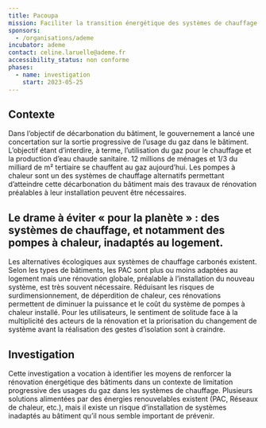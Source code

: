 ```yaml
---
title: Pacoupa
mission: Faciliter la transition énergétique des systèmes de chauffage des bâtiments
sponsors:
  - /organisations/ademe
incubator: ademe
contact: celine.laruelle@ademe.fr
accessibility_status: non conforme
phases:
  - name: investigation
    start: 2023-05-25
---
```

## Contexte

Dans l’objectif de décarbonation du bâtiment, le gouvernement a lancé une concertation sur la sortie progressive de l’usage du gaz dans le bâtiment. L’objectif étant d’interdire, à terme, l’utilisation du gaz pour le chauffage et la production d’eau chaude sanitaire. 
12 millions de ménages et 1/3 du milliard de m² tertiaire se chauffent au gaz aujourd’hui.
Les pompes à chaleur sont un des systèmes de chauffage alternatifs permettant d’atteindre cette décarbonation du bâtiment mais des travaux de rénovation préalables à leur installation peuvent être nécessaires. 

## Le drame à éviter « pour la planète » : des systèmes de chauffage, et notamment des pompes à chaleur, inadaptés au logement.


Les alternatives écologiques aux systèmes de chauffage carbonés existent. Selon les types de bâtiments, les PAC sont plus ou moins adaptées au logement mais une rénovation globale, préalable à l’installation du nouveau système, est très souvent nécessaire. Réduisant les risques de surdimensionnement, de déperdition de chaleur, ces rénovations permettent de diminuer la puissance et le coût du système de pompes à chaleur installé. 
Pour les utilisateurs, le sentiment de solitude face à la multiplicité des acteurs de la rénovation et la priorisation du changement de système avant la réalisation des gestes d’isolation sont à craindre.


## Investigation

Cette investigation a vocation à identifier les moyens de renforcer la rénovation énergétique des bâtiments dans un contexte de limitation progressive des usages du gaz dans les systèmes de chauffage. Plusieurs solutions alimentées par des énergies renouvelables existent (PAC, Réseaux de chaleur, etc.), mais il existe un risque d’installation de systèmes inadaptés au bâtiment qu’il nous semble important de prévenir.